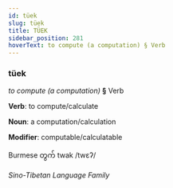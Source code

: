 ```yaml
---
id: tüek
slug: tüek
title: TÜEK
sidebar_position: 281
hoverText: to compute (a computation) § Verb
---
```


### tüek

*to compute (a computation)* **§** Verb

**Verb**: to compute/calculate

**Noun**: a computation/calculation

**Modifier**: computable/calculatable

Burmese တွက် twak /twɛʔ/

*Sino-Tibetan Language Family*